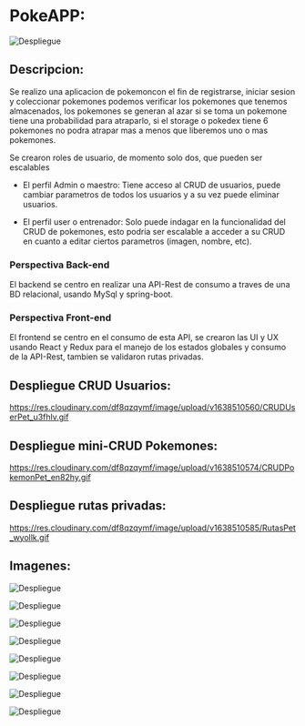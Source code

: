 # PokeAPP:

![Despliegue](https://res.cloudinary.com/df8qzqymf/image/upload/v1638511632/Captura1_ikocxr.png)

## Descripcion:

Se realizo una aplicacion de pokemoncon el fin de registrarse, iniciar sesion y coleccionar pokemones
podemos verificar los pokemones que tenemos almacenados, los pokemones se generan al azar si se toma
un pokemone tiene una probabilidad para atraparlo, si el storage o pokedex tiene 6 pokemones no podra
atrapar mas a menos que liberemos uno o mas pokemones.

Se crearon roles de usuario, de momento solo dos, que pueden ser escalables

- El perfil Admin o maestro:
  Tiene acceso al CRUD de usuarios, puede cambiar parametros de todos los usuarios y a su vez puede
  eliminar usuarios.
  
- El perfil user o entrenador:
  Solo puede indagar en la funcionalidad del CRUD de pokemones, esto podria ser escalable a acceder
  a su CRUD en cuanto a editar ciertos parametros (imagen, nombre, etc).


### Perspectiva Back-end

El backend se centro en realizar una API-Rest de consumo a traves de una BD relacional, usando MySql
y spring-boot.

### Perspectiva Front-end

El frontend se centro en el consumo de esta API, se crearon las UI y UX usando React y Redux para el
manejo de los estados globales y consumo de la API-Rest, tambien se validaron rutas privadas.

## Despliegue CRUD Usuarios:

https://res.cloudinary.com/df8qzqymf/image/upload/v1638510560/CRUDUserPet_u3fhlv.gif

## Despliegue mini-CRUD Pokemones:

https://res.cloudinary.com/df8qzqymf/image/upload/v1638510574/CRUDPokemonPet_en82hy.gif

## Despliegue rutas privadas:

https://res.cloudinary.com/df8qzqymf/image/upload/v1638510585/RutasPet_wyollk.gif

## Imagenes:

![Despliegue](https://res.cloudinary.com/df8qzqymf/image/upload/v1638511633/Captura2_yw0est.png)

![Despliegue](https://res.cloudinary.com/df8qzqymf/image/upload/v1638511633/Captura3_qjv4lr.png)

![Despliegue](https://res.cloudinary.com/df8qzqymf/image/upload/v1638511634/Captura4_hl0ku6.png)

![Despliegue](https://res.cloudinary.com/df8qzqymf/image/upload/v1638511633/Captura5_zltdrz.png)

![Despliegue](https://res.cloudinary.com/df8qzqymf/image/upload/v1638511634/Captura7_kon5gm.png)

![Despliegue](https://res.cloudinary.com/df8qzqymf/image/upload/v1638511633/Captura8_ql3eus.png)

![Despliegue](https://res.cloudinary.com/df8qzqymf/image/upload/v1638511633/Captura8_ql3eus.png)

![Despliegue](https://res.cloudinary.com/df8qzqymf/image/upload/v1638511633/Captura9_culfkm.png)
